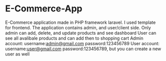 # E-Commerce-App
E-Commerce application made in PHP framework laravel. I used template for frontend. The application contains admin, and user/client side.
Only admin can add, delete, and update products and see dashboard
User can see all avalibale products and can add then to shopping cart
Admin account: username:admin@gmail.com password:123456789
User account: username:user@gmail.com  password:123456789, but you can create a new user as well
